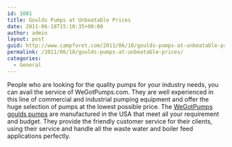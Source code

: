 ```yaml
---
id: 1001
title: Goulds Pumps at Unbeatable Prices
date: 2011-06-18T15:10:35+00:00
author: admin
layout: post
guid: http://www.campforet.com/2011/06/18/goulds-pumps-at-unbeatable-prices/
permalink: /2011/06/18/goulds-pumps-at-unbeatable-prices/
categories:
  - General
---
```

People who are looking for the quality pumps for your industry needs, you can avail the service of WeGotPumps.com. They are well experienced in this line of commercial and industrial pumping equipment and offer the huge selection of pumps at the lowest possible price. The [WeGotPumps goulds pumps](http://www.wegotpumps.com/goulds.aspx) are manufactured in the USA that meet all your requirement and budget. They provide the friendly customer service for their clients, using their service and handle all the waste water and boiler feed applications perfectly.
